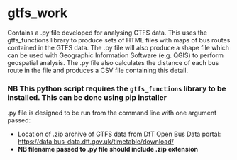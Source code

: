 # gtfs_work

Contains a .py file developed for analysing GTFS data. This uses the gtfs_functions library to produce sets of HTML files with maps of bus routes contained in the GTFS data.
The .py file will also produce a shape file which can be used with Geographic Information Software (e.g. QGIS) to perform geospatial analysis.
The .py file also calculates the distance of each bus route in the file and produces a CSV file containing this detail.

### NB This python script requires the `gtfs_functions` library to be installed. This can be done using pip installer

.py file is designed to be run from the command line with one argument passed:
* Location of .zip archive of GTFS data from DfT Open Bus Data portal: https://data.bus-data.dft.gov.uk/timetable/download/
* **NB filename passed to .py file should include .zip extension**
